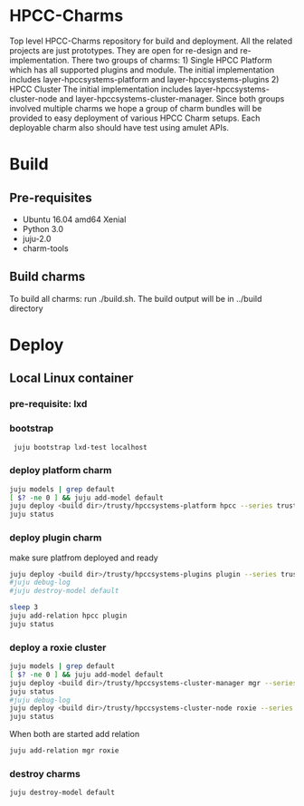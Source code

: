 # HPCC-Charms
Top level HPCC-Charms repository for build and deployment. All the related projects are just prototypes. They are open for re-design and re-implementation. There two groups of charms: 1) Single HPCC Platform which has all supported plugins and module. The initial implementation includes layer-hpccsystems-platform and layer-hpccsystems-plugins 2) HPCC Cluster The initial implementation includes layer-hpccsystems-cluster-node and layer-hpccsystems-cluster-manager. Since both groups involved multiple charms we hope a group of charm bundles will be provided to easy deployment of various HPCC Charm setups. Each deployable charm also should have test using amulet APIs.


# Build
##  Pre-requisites
- Ubuntu 16.04 amd64 Xenial
- Python 3.0
- juju-2.0 
- charm-tools

## Build charms
To build all charms: run ./build.sh. The build output will be in ../build directory

# Deploy
## Local Linux container
### pre-requisite: lxd

### bootstrap
```sh
 juju bootstrap lxd-test localhost
```
### deploy platform charm
```sh
juju models | grep default
[ $? -ne 0 ] && juju add-model default
juju deploy <build dir>/trusty/hpccsystems-platform hpcc --series trusty
juju status
```

### deploy plugin charm
make sure platfrom deployed and ready
```sh
juju deploy <build dir>/trusty/hpccsystems-plugins plugin --series trusty
#juju debug-log
#juju destroy-model default

sleep 3
juju add-relation hpcc plugin
juju status
```

### deploy a roxie cluster
```sh
juju models | grep default
[ $? -ne 0 ] && juju add-model default
juju deploy <build dir>/trusty/hpccsystems-cluster-manager mgr --series trusty
juju status
#juju debug-log
juju deploy <build dir>/trusty/hpccsystems-cluster-node roxie --series trusty
juju status
```
When both are started add relation
```sh
juju add-relation mgr roxie
```


### destroy charms
```sh
juju destroy-model default
```
